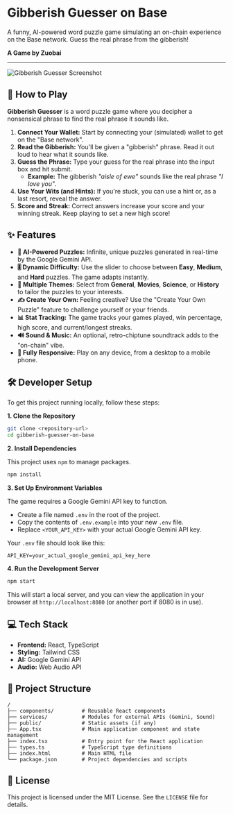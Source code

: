 
# Gibberish Guesser on Base

A funny, AI-powered word puzzle game simulating an on-chain experience on the Base network. Guess the real phrase from the gibberish!

**A Game by Zuobai**

---

![Gibberish Guesser Screenshot](https://storage.googleapis.com/aistudio-hosting/generative-ai-app-builder/6a5f7e7d-7b24-4f1b-8b1b-88a9f24e9b73/gibberish-guesser-screenshot.png)

## 📖 How to Play

**Gibberish Guesser** is a word puzzle game where you decipher a nonsensical phrase to find the real phrase it sounds like.

1.  **Connect Your Wallet:** Start by connecting your (simulated) wallet to get on the "Base network".
2.  **Read the Gibberish:** You'll be given a "gibberish" phrase. Read it out loud to hear what it sounds like.
3.  **Guess the Phrase:** Type your guess for the real phrase into the input box and hit submit.
    *   **Example:** The gibberish _"aisle of ewe"_ sounds like the real phrase _"I love you"_.
4.  **Use Your Wits (and Hints):** If you're stuck, you can use a hint or, as a last resort, reveal the answer.
5.  **Score and Streak:** Correct answers increase your score and your winning streak. Keep playing to set a new high score!

## ✨ Features

*   **🧠 AI-Powered Puzzles:** Infinite, unique puzzles generated in real-time by the Google Gemini API.
*   **🎚️ Dynamic Difficulty:** Use the slider to choose between **Easy**, **Medium**, and **Hard** puzzles. The game adapts instantly.
*   **🎨 Multiple Themes:** Select from **General**, **Movies**, **Science**, or **History** to tailor the puzzles to your interests.
*   **✍️ Create Your Own:** Feeling creative? Use the "Create Your Own Puzzle" feature to challenge yourself or your friends.
*   **📊 Stat Tracking:** The game tracks your games played, win percentage, high score, and current/longest streaks.
*   **🔊 Sound & Music:** An optional, retro-chiptune soundtrack adds to the "on-chain" vibe.
*   **📱 Fully Responsive:** Play on any device, from a desktop to a mobile phone.

## 🛠️ Developer Setup

To get this project running locally, follow these steps:

**1. Clone the Repository**

```bash
git clone <repository-url>
cd gibberish-guesser-on-base
```

**2. Install Dependencies**

This project uses `npm` to manage packages.

```bash
npm install
```

**3. Set Up Environment Variables**

The game requires a Google Gemini API key to function.

*   Create a file named `.env` in the root of the project.
*   Copy the contents of `.env.example` into your new `.env` file.
*   Replace `<YOUR_API_KEY>` with your actual Google Gemini API key.

Your `.env` file should look like this:

```
API_KEY=your_actual_google_gemini_api_key_here
```

**4. Run the Development Server**

```bash
npm start
```

This will start a local server, and you can view the application in your browser at `http://localhost:8080` (or another port if 8080 is in use).

## 💻 Tech Stack

*   **Frontend:** React, TypeScript
*   **Styling:** Tailwind CSS
*   **AI:** Google Gemini API
*   **Audio:** Web Audio API

## 📂 Project Structure

```
/
├── components/         # Reusable React components
├── services/           # Modules for external APIs (Gemini, Sound)
├── public/             # Static assets (if any)
├── App.tsx             # Main application component and state management
├── index.tsx           # Entry point for the React application
├── types.ts            # TypeScript type definitions
├── index.html          # Main HTML file
└── package.json        # Project dependencies and scripts
```

## 📄 License

This project is licensed under the MIT License. See the `LICENSE` file for details.
